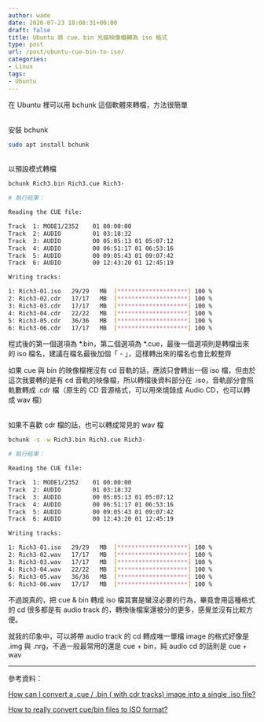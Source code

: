 ```yaml
---
author: wade
date: 2020-07-23 18:08:31+00:00
draft: false
title: Ubuntu 將 cue、bin 光碟映像檔轉為 iso 格式
type: post
url: /post/ubuntu-cue-bin-to-iso/
categories:
- Linux
tags:
- Ubuntu
---
```


在 Ubuntu 裡可以用 <span class="hl-blue">bchunk</span> 這個軟體來轉檔，方法很簡單

\
安裝 bchunk

```bash
sudo apt install bchunk
```

\
以預設模式轉檔

```bash
bchunk Rich3.bin Rich3.cue Rich3-
```

```bash
# 執行結果：

Reading the CUE file:

Track  1: MODE1/2352    01 00:00:00
Track  2: AUDIO         01 03:18:32
Track  3: AUDIO         00 05:05:13 01 05:07:12
Track  4: AUDIO         00 06:51:17 01 06:53:16
Track  5: AUDIO         00 09:05:43 01 09:07:42
Track  6: AUDIO         00 12:43:20 01 12:45:19

Writing tracks:

1: Rich3-01.iso   29/29   MB  [********************] 100 %
2: Rich3-02.cdr   17/17   MB  [********************] 100 %
3: Rich3-03.cdr   17/17   MB  [********************] 100 %
4: Rich3-04.cdr   22/22   MB  [********************] 100 %
5: Rich3-05.cdr   36/36   MB  [********************] 100 %
6: Rich3-06.cdr   17/17   MB  [********************] 100 %
```

程式後的第一個選項為 *.bin，第二個選項為 *.cue，最後一個選項則是轉檔出來的 iso 檔名，<span class="hl-red">建議在檔名最後加個「 - 」，這樣轉出來的檔名也會比較整齊</span>

如果 cue 與 bin 的映像檔裡沒有 cd 音軌的話，應該只會轉出一個 iso 檔，但由於這次我要轉的是有 cd 音軌的映像檔，所以轉檔後資料部分在 .iso，音軌部分會照軌數轉成 .cdr 檔（原生的 CD 音源格式，可以用來燒錄成 Audio CD，也可以轉成 wav 檔）

\
如果不喜歡 cdr 檔的話，也可以轉成常見的 wav 檔

```bash
bchunk -s -w Rich3.bin Rich3.cue Rich3-
```

```bash
# 執行結果：

Reading the CUE file:

Track  1: MODE1/2352    01 00:00:00
Track  2: AUDIO         01 03:18:32
Track  3: AUDIO         00 05:05:13 01 05:07:12
Track  4: AUDIO         00 06:51:17 01 06:53:16
Track  5: AUDIO         00 09:05:43 01 09:07:42
Track  6: AUDIO         00 12:43:20 01 12:45:19

Writing tracks:

1: Rich3-01.iso   29/29   MB  [********************] 100 %
2: Rich3-02.wav   17/17   MB  [********************] 100 %
3: Rich3-03.wav   17/17   MB  [********************] 100 %
4: Rich3-04.wav   22/22   MB  [********************] 100 %
5: Rich3-05.wav   36/36   MB  [********************] 100 %
6: Rich3-06.wav   17/17   MB  [********************] 100 %
```

不過說真的，把 cue & bin 轉成 iso 檔其實是蠻沒必要的行為，畢竟會用這種格式的 cd 很多都是有 audio track 的，轉換後檔案還被分的更多，感覺並沒有比較方便。

就我的印象中，可以將帶 audio track 的 cd 轉成唯一單檔 image 的格式好像是 <span class="hl-blue">.img</span> 與 <span class="hl-blue">.nrg</span>，不過一般最常用的還是  cue + bin，純 audio cd 的話則是  cue + wav

* * *

參考資料：

[How can I convert a .cue / .bin ( with cdr tracks) image into a single .iso file?](https://unix.stackexchange.com/questions/29671/how-can-i-convert-a-cue-bin-with-cdr-tracks-image-into-a-single-iso-file)

[How to really convert cue/bin files to ISO format?](https://superuser.com/questions/314554/how-to-really-convert-cue-bin-files-to-iso-format)
